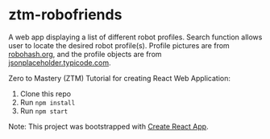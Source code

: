 # ztm-robofriends

A web app displaying a list of different robot profiles. Search function allows user to locate the desired robot profile(s). Profile pictures are from [robohash.org](https://robohash.org/), and the profile objects are from [jsonplaceholder.typicode.com](https://jsonplaceholder.typicode.com/users).

Zero to Mastery (ZTM) Tutorial for creating React Web Application:

1. Clone this repo
2. Run `npm install`
4. Run `npm start`

Note: This project was bootstrapped with [Create React App](https://github.com/facebook/create-react-app).
